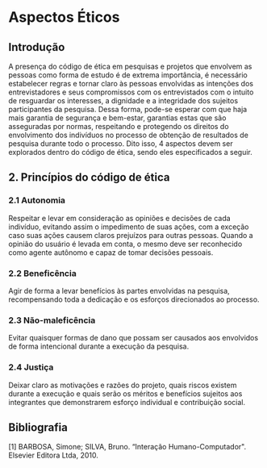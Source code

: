 # Aspectos Éticos

## Introdução

A presença do código de ética em pesquisas e projetos que envolvem as pessoas como forma de
estudo é de extrema importância, é necessário estabelecer regras e tornar claro às pessoas envolvidas as
intenções dos entrevistadores e seus compromissos com os entrevistados com o intuito de resguardar os
interesses, a dignidade e a integridade dos sujeitos participantes da pesquisa. Dessa forma, pode-se
esperar com que haja mais garantia de segurança e bem-estar, garantias estas que são asseguradas por
normas, respeitando e protegendo os direitos do envolvimento dos indivíduos no processo de obtenção de
resultados de pesquisa durante todo o processo. Dito isso, 4 aspectos devem ser explorados dentro do
código de ética, sendo eles especificados a seguir.

## 2. Princípios do código de ética
### 2.1 Autonomia
Respeitar e levar em consideração as opiniões e decisões de cada indivíduo, evitando assim o
impedimento de suas ações, com a exceção caso suas ações causem claros prejuízos para outras pessoas.
Quando a opinião do usuário é levada em conta, o mesmo deve ser reconhecido como agente autônomo e
capaz de tomar decisões pessoais.
### 2.2 Beneficência
Agir de forma a levar benefícios às partes envolvidas na pesquisa, recompensando toda a dedicação e os
esforços direcionados ao processo.
### 2.3 Não-maleficência
Evitar quaisquer formas de dano que possam ser causados aos envolvidos de forma intencional durante a
execução da pesquisa.
### 2.4 Justiça
Deixar claro as motivações e razões do projeto, quais riscos existem durante a execução e quais
serão os méritos e benefícios sujeitos aos integrantes que demonstrarem esforço individual e contribuição
social.

## Bibliografia
[1] BARBOSA, Simone; SILVA, Bruno. “Interação Humano-Computador". Elsevier Editora Ltda, 2010.